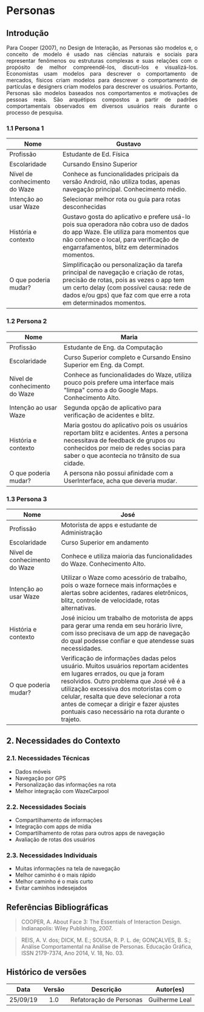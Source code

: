 # Personas

## Introdução
<p align="justify">
Para Cooper (2007), no Design de Interação, as Personas são modelos e, o
conceito de modelo é usado nas ciências naturais e sociais para representar fenômenos
ou estruturas complexas e suas relações com o propósito de melhor compreendê-los,
discuti-los e visualizá-los. Economistas usam modelos para descrever o comportamento
de mercados, físicos criam modelos para descrever o comportamento de partículas e
designers criam modelos para descrever os usuários. Portanto, Personas são modelos
baseados nos comportamentos e motivações de pessoas reais. São arquétipos
compostos a partir de padrões comportamentais observados em diversos usuários reais
durante o processo de pesquisa. 
</p>

### 1.1 Persona 1

|Nome | Gustavo |
|--|--|
|Profissão | Estudante de Ed. Física|
|Escolaridade | Cursando Ensino Superior |
|Nível de conhecimento do Waze | Conhece as funcionalidades pricipais da versão Android, não utiliza todas, apenas navegação principal. Conhecimento médio.|
|Intenção ao usar Waze |Selecionar melhor rota ou guia para rotas desconhecidas|
|História e contexto |Gustavo gosta do aplicativo e prefere usá-lo pois sua operadora não cobra uso de dados do app Waze. Ele utiliza para momentos que não conhece o local, para verificação de engarrafamentos, blitz em determinados momentos.|
|O que poderia mudar? |Simplificação ou personalização da tarefa principal de navegação e criação de rotas, precisão de rotas, pois as vezes o app tem um certo delay (com possível causa: rede de dados e/ou gps) que faz com que erre a rota em determinados momentos.|


### 1.2 Persona 2

 Nome | Maria |
 |--|--| 
 |Profissão | Estudante de Eng. da Computação|
 |Escolaridade | Curso Superior completo e Cursando Ensino Superior em Eng. da Compt.|
|Nível de conhecimento do Waze | Conhece as funcionalidades do Waze, utiliza pouco pois prefere uma interface mais "limpa" como a do Google Maps. Conhecimento Alto.|
|Intenção ao usar Waze |Segunda opção de aplicativo para verificação de acidentes e blitz.|
|História e contexto |Maria gostou do aplicativo pois os usuários reportam blitz e acidentes. Antes a persona necessitava de feedback de grupos ou conhecidos por meio de redes socias para saber o que acontecia no trânsito de sua cidade.|
|O que poderia mudar? | A persona não possui afinidade com a UserInterface, acha que deveria mudar.|


### 1.3 Persona 3

| Nome | José |
|--|--|
|Profissão | Motorista de apps e estudante de Administração|
|Escolaridade | Curso Superior em andamento|
|Nível de conhecimento do Waze | Conhece e utiliza maioria das funcionalidades do Waze. Conhecimento Alto.|
|Intenção ao usar Waze |Utilizar o Waze como acessório de trabalho, pois o waze fornece mais informações e alertas sobre acidentes, radares eletrônicos, blitz, controle de velocidade, rotas alternativas.|
|História e contexto |José iniciou um trabalho de motorista de apps para gerar uma renda em seu horário livre, com isso precisava de um app de navegação do qual podesse confiar e que atendesse suas necessidades.|
|O que poderia mudar? | Verificação de informações dadas pelos usuário. Muitos usuários reportam acidentes em lugares errados, ou que ja foram resolvidos. Outro problema que José vê é a utilização excessiva dos motoristas com o celular, resalta que deve selecionar a rota antes de começar a dirigir e fazer ajustes pontuais caso necessário na rota durante o trajeto.|


## 2. Necessidades do Contexto

### 2.1. Necessidades Técnicas 
   <ul>
         <li> Dados móveis</li>
         <li> Navegação por GPS</li>
         <li> Personalização das informações na rota</li>
         <li> Melhor integração com WazeCarpool</li>
   </ul>

### 2.2. Necessidades Sociais 
  <ul>
         <li> Compartilhamento de informações</li>
         <li> Integração com apps de mídia</li>
         <li> Compartilhamento de rotas para outros apps de navegação</li>
         <li> Avaliação de rotas dos usuários</li>
   </ul>

### 2.3. Necessidades Individuais 
  <ul>
         <li> Muitas informações na tela de navegação</li>
         <li> Melhor caminho é o mais rápido</li>
         <li> Melhor caminho é o mais curto</li>
         <li> Evitar caminhos indesejados</li>
   </ul>

## Referências Bibliográficas

> COOPER, A. About Face 3: The Essentials of Interaction Design. Indianapolis: Wiley Publishing, 2007.

> REIS, A. V. dos; DICK, M. E.; SOUSA, R. P. L. de; GONÇALVES, B. S.; Análise Comportamental na Análise de Personas. Educação Gráfica, ISSN 2179-7374, Ano 2014, V. 18, No. 03.

## Histórico de versões

|   Data   | Versão |           Descrição           |             Autor(es)              |
|:--------:|:------:|:-----------------------------:|:----------------------------------:|
| 25/09/19 |  1.0   |   Refatoração de Personas     |           Guilherme Leal |

